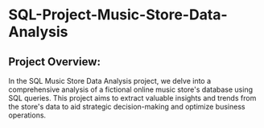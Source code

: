 # SQL-Project-Music-Store-Data-Analysis
## Project Overview:
In the SQL Music Store Data Analysis project, we delve into a comprehensive analysis of a fictional online music store's database using SQL queries. This project aims to extract valuable insights and trends from the store's data to aid strategic decision-making and optimize business operations.


